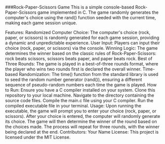 ###Rock-Paper-Scissors Game
This is a simple console-based Rock-Paper-Scissors game implemented in C. The game randomly generates the computer's choice using the rand() function seeded with the current time, making each game session unique.

Features:
Randomized Computer Choice: The computer's choice (rock, paper, or scissors) is randomly generated for each game session, providing a dynamic and unpredictable experience.
User Input: Players can input their choice (rock, paper, or scissors) via the console.
Winning Logic: The game determines the winner based on the classic rules of Rock-Paper-Scissors: rock beats scissors, scissors beats paper, and paper beats rock.
Best of Three Rounds: The game is played in a best-of-three rounds format, where the player who wins two rounds first is declared the overall winner.
Time-based Randomization: The time() function from the standard library is used to seed the random number generator (rand()), ensuring a different sequence of pseudo-random numbers each time the game is played.
How to Run:
Ensure you have a C compiler installed on your system.
Clone this repository to your local machine.
Navigate to the directory containing the source code files.
Compile the main.c file using your C compiler.
Run the compiled executable file in your terminal.
Usage:
Upon running the executable, the game will prompt you to enter your choice (rock, paper, or scissors).
After your choice is entered, the computer will randomly generate its choice.
The game will then determine the winner of the round based on the choices made.
The process will repeat for three rounds, with the winner being declared at the end.
Contributors:
Your Name
License:
This project is licensed under the MIT License.
